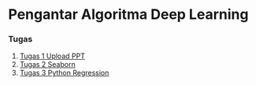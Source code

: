 # Pengantar Algoritma Deep Learning

<h3>Tugas</h3>
<ol>
      <li><a href="https://github.com/pahmideri/Pengantar-Algoritma-Deep-Learning/blob/master/Tugas1_Pahmi%20Deri%20Sutrisno_55415292_4IA11.pptx">Tugas 1 Upload PPT</a></li>
      <li><a href="https://nbviewer.jupyter.org/github/pahmideri/Pengantar-Algoritma-Deep-Learning/blob/master/SeabornAltair-Pahmi.ipynb">Tugas 2 Seaborn</a></li>
     <li><a href="https://nbviewer.jupyter.org/github/pahmideri/Pengantar-Algoritma-Deep-Learning/blob/master/Tugas3_PythonRegression.ipynb">Tugas 3 Python Regression</a></li>
     
  </ol>
